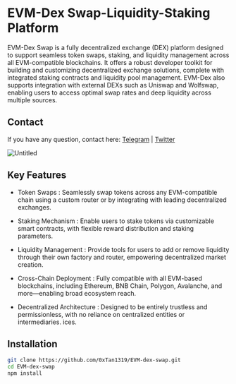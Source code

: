 #  EVM-Dex **Swap-Liquidity-Staking** Platform 

EVM-Dex Swap is a fully decentralized exchange (DEX) platform designed to support seamless token swaps, staking, and liquidity management across all EVM-compatible blockchains. It offers a robust developer toolkit for building and customizing decentralized exchange solutions, complete with integrated staking contracts and liquidity pool management. EVM-Dex also supports integration with external DEXs such as Uniswap and Wolfswap, enabling users to access optimal swap rates and deep liquidity across multiple sources.

## Contact

If you have any question, contact here: [Telegram](https://t.me/shiny0103) | [Twitter](https://x.com/0xTan1319)

![Untitled](https://github.com/user-attachments/assets/7d7a3a5b-e032-46e1-8978-3a24efc39ba7)


## Key Features

- Token Swaps : 
Seamlessly swap tokens across any EVM-compatible chain using a custom router or by integrating with leading decentralized exchanges.

- Staking Mechanism : 
Enable users to stake tokens via customizable smart contracts, with flexible reward distribution and staking parameters.

- Liquidity Management : 
Provide tools for users to add or remove liquidity through their own factory and router, empowering decentralized market creation.

- Cross-Chain Deployment : 
Fully compatible with all EVM-based blockchains, including Ethereum, BNB Chain, Polygon, Avalanche, and more—enabling broad ecosystem reach.

- Decentralized Architecture : 
Designed to be entirely trustless and permissionless, with no reliance on centralized entities or intermediaries.
ices.


## Installation


```bash
git clone https://github.com/0xTan1319/EVM-dex-swap.git
cd EVM-dex-swap
npm install
```



